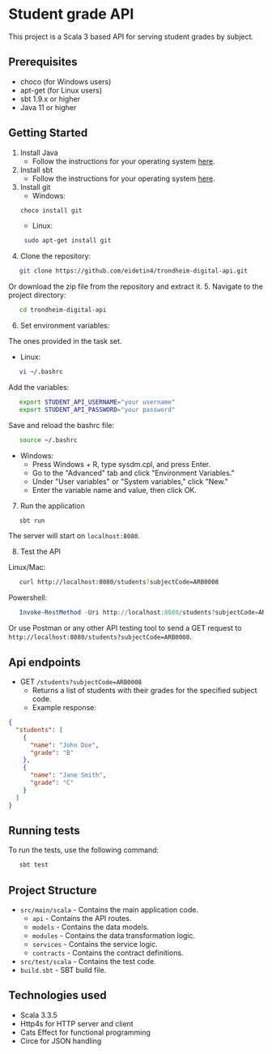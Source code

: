 # Student grade API

This project is a Scala 3 based API for serving student grades by subject.

## Prerequisites

- choco (for Windows users)
- apt-get (for Linux users)
- sbt 1.9.x or higher
- Java 11 or higher

## Getting Started
1. Install Java
   - Follow the instructions for your operating system [here](https://www.oracle.com/java/technologies/downloads).
2. Install sbt
   - Follow the instructions for your operating system [here](http://scala-sbt.org/download).
3. Install git
   - Windows:
   ```bash
   choco install git
   ```
   - Linux:
   ```bash
    sudo apt-get install git
   ```
4. Clone the repository:
```bash
   git clone https://github.com/eidetin4/trondheim-digital-api.git
```
Or download the zip file from the repository and extract it.
5. Navigate to the project directory:
```bash
   cd trondheim-digital-api
```
6. Set environment variables:

The ones provided in the task set.
- Linux:
```bash
   vi ~/.bashrc
```
Add the variables:
```bash
   export STUDENT_API_USERNAME="your username"
   export STUDENT_API_PASSWORD="your password"
```
Save and reload the bashrc file:
```bash
   source ~/.bashrc
```

- Windows:
  - Press Windows + R, type sysdm.cpl, and press Enter. 
  - Go to the "Advanced" tab and click "Environment Variables."
  - Under "User variables" or "System variables," click "New."
  - Enter the variable name and value, then click OK.

7. Run the application
```bash
   sbt run
```
The server will start on `localhost:8080`.

8. Test the API

Linux/Mac:
```bash
   curl http://localhost:8080/students?subjectCode=ARB0008
```
Powershell:
```Powershell
   Invoke-RestMethod -Uri http://localhost:8080/students?subjectCode=ARB0008
```
Or use Postman or any other API testing tool to send a GET request to `http://localhost:8080/students?subjectCode=ARB0008`.

## Api endpoints
- GET `/students?subjectCode=ARB0008`
  - Returns a list of students with their grades for the specified subject code.
  - Example response:
```json
{
  "students": [
    {
      "name": "John Doe",
      "grade": "B"
    },
    {
      "name": "Jane Smith",
      "grade": "C"
    }
  ]
}
```

## Running tests
To run the tests, use the following command:
```bash
   sbt test
```

## Project Structure
- `src/main/scala` - Contains the main application code.
    - `api` - Contains the API routes.
    - `models` - Contains the data models.
    - `modules` - Contains the data transformation logic.
    - `services` - Contains the service logic.
    - `contracts` - Contains the contract definitions.
- `src/test/scala` - Contains the test code.
- `build.sbt` - SBT build file.

## Technologies used
- Scala 3.3.5
- Http4s for HTTP server and client
- Cats Effect for functional programming
- Circe for JSON handling
